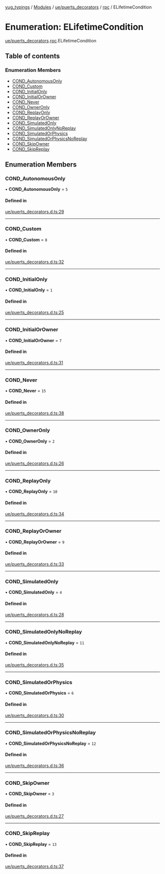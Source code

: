 [yug_typings](../README.md) / [Modules](../modules.md) / [ue/puerts\_decorators](../modules/ue_puerts_decorators.md) / [rpc](../modules/ue_puerts_decorators.rpc.md) / ELifetimeCondition

# Enumeration: ELifetimeCondition

[ue/puerts_decorators](../modules/ue_puerts_decorators.md).[rpc](../modules/ue_puerts_decorators.rpc.md).ELifetimeCondition

## Table of contents

### Enumeration Members

- [COND\_AutonomousOnly](ue_puerts_decorators.rpc.ELifetimeCondition.md#cond_autonomousonly)
- [COND\_Custom](ue_puerts_decorators.rpc.ELifetimeCondition.md#cond_custom)
- [COND\_InitialOnly](ue_puerts_decorators.rpc.ELifetimeCondition.md#cond_initialonly)
- [COND\_InitialOrOwner](ue_puerts_decorators.rpc.ELifetimeCondition.md#cond_initialorowner)
- [COND\_Never](ue_puerts_decorators.rpc.ELifetimeCondition.md#cond_never)
- [COND\_OwnerOnly](ue_puerts_decorators.rpc.ELifetimeCondition.md#cond_owneronly)
- [COND\_ReplayOnly](ue_puerts_decorators.rpc.ELifetimeCondition.md#cond_replayonly)
- [COND\_ReplayOrOwner](ue_puerts_decorators.rpc.ELifetimeCondition.md#cond_replayorowner)
- [COND\_SimulatedOnly](ue_puerts_decorators.rpc.ELifetimeCondition.md#cond_simulatedonly)
- [COND\_SimulatedOnlyNoReplay](ue_puerts_decorators.rpc.ELifetimeCondition.md#cond_simulatedonlynoreplay)
- [COND\_SimulatedOrPhysics](ue_puerts_decorators.rpc.ELifetimeCondition.md#cond_simulatedorphysics)
- [COND\_SimulatedOrPhysicsNoReplay](ue_puerts_decorators.rpc.ELifetimeCondition.md#cond_simulatedorphysicsnoreplay)
- [COND\_SkipOwner](ue_puerts_decorators.rpc.ELifetimeCondition.md#cond_skipowner)
- [COND\_SkipReplay](ue_puerts_decorators.rpc.ELifetimeCondition.md#cond_skipreplay)

## Enumeration Members

### COND\_AutonomousOnly

• **COND\_AutonomousOnly** = ``5``

#### Defined in

[ue/puerts_decorators.d.ts:29](https://github.com/YugMetaverse/yug_typings/blob/25cad34/ue/puerts_decorators.d.ts#L29)

___

### COND\_Custom

• **COND\_Custom** = ``8``

#### Defined in

[ue/puerts_decorators.d.ts:32](https://github.com/YugMetaverse/yug_typings/blob/25cad34/ue/puerts_decorators.d.ts#L32)

___

### COND\_InitialOnly

• **COND\_InitialOnly** = ``1``

#### Defined in

[ue/puerts_decorators.d.ts:25](https://github.com/YugMetaverse/yug_typings/blob/25cad34/ue/puerts_decorators.d.ts#L25)

___

### COND\_InitialOrOwner

• **COND\_InitialOrOwner** = ``7``

#### Defined in

[ue/puerts_decorators.d.ts:31](https://github.com/YugMetaverse/yug_typings/blob/25cad34/ue/puerts_decorators.d.ts#L31)

___

### COND\_Never

• **COND\_Never** = ``15``

#### Defined in

[ue/puerts_decorators.d.ts:38](https://github.com/YugMetaverse/yug_typings/blob/25cad34/ue/puerts_decorators.d.ts#L38)

___

### COND\_OwnerOnly

• **COND\_OwnerOnly** = ``2``

#### Defined in

[ue/puerts_decorators.d.ts:26](https://github.com/YugMetaverse/yug_typings/blob/25cad34/ue/puerts_decorators.d.ts#L26)

___

### COND\_ReplayOnly

• **COND\_ReplayOnly** = ``10``

#### Defined in

[ue/puerts_decorators.d.ts:34](https://github.com/YugMetaverse/yug_typings/blob/25cad34/ue/puerts_decorators.d.ts#L34)

___

### COND\_ReplayOrOwner

• **COND\_ReplayOrOwner** = ``9``

#### Defined in

[ue/puerts_decorators.d.ts:33](https://github.com/YugMetaverse/yug_typings/blob/25cad34/ue/puerts_decorators.d.ts#L33)

___

### COND\_SimulatedOnly

• **COND\_SimulatedOnly** = ``4``

#### Defined in

[ue/puerts_decorators.d.ts:28](https://github.com/YugMetaverse/yug_typings/blob/25cad34/ue/puerts_decorators.d.ts#L28)

___

### COND\_SimulatedOnlyNoReplay

• **COND\_SimulatedOnlyNoReplay** = ``11``

#### Defined in

[ue/puerts_decorators.d.ts:35](https://github.com/YugMetaverse/yug_typings/blob/25cad34/ue/puerts_decorators.d.ts#L35)

___

### COND\_SimulatedOrPhysics

• **COND\_SimulatedOrPhysics** = ``6``

#### Defined in

[ue/puerts_decorators.d.ts:30](https://github.com/YugMetaverse/yug_typings/blob/25cad34/ue/puerts_decorators.d.ts#L30)

___

### COND\_SimulatedOrPhysicsNoReplay

• **COND\_SimulatedOrPhysicsNoReplay** = ``12``

#### Defined in

[ue/puerts_decorators.d.ts:36](https://github.com/YugMetaverse/yug_typings/blob/25cad34/ue/puerts_decorators.d.ts#L36)

___

### COND\_SkipOwner

• **COND\_SkipOwner** = ``3``

#### Defined in

[ue/puerts_decorators.d.ts:27](https://github.com/YugMetaverse/yug_typings/blob/25cad34/ue/puerts_decorators.d.ts#L27)

___

### COND\_SkipReplay

• **COND\_SkipReplay** = ``13``

#### Defined in

[ue/puerts_decorators.d.ts:37](https://github.com/YugMetaverse/yug_typings/blob/25cad34/ue/puerts_decorators.d.ts#L37)

